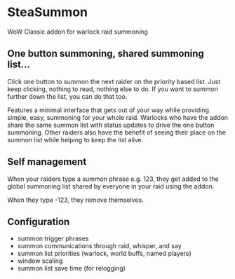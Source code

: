 # SteaSummon
WoW Classic addon for warlock raid summoning

## One button summoning, shared summoning list...

Click one button to summon the next raider on the priority based list. Just keep clicking, nothing to read, nothing else to do. If you want to summon further down the list, you can do that too.

Features a minimal interface that gets out of your way while providing simple, easy, summoning for your whole raid. Warlocks who have the addon share the same summon list with status updates to drive the one button summoning. Other raiders also have the benefit of seeing their place on the summon list while helping to keep the list alive.

## Self management
When your raiders type a summon phrase e.g. 123, they get added to the global summoning list shared by everyone in your raid using the addon.

When they type -123, they remove themselves.
 

## Configuration

* summon trigger phrases
* summon communications through raid, whisper, and say
* summon list priorities (warlock, world buffs, named players)
* window scaling
* summon list save time (for relogging)

